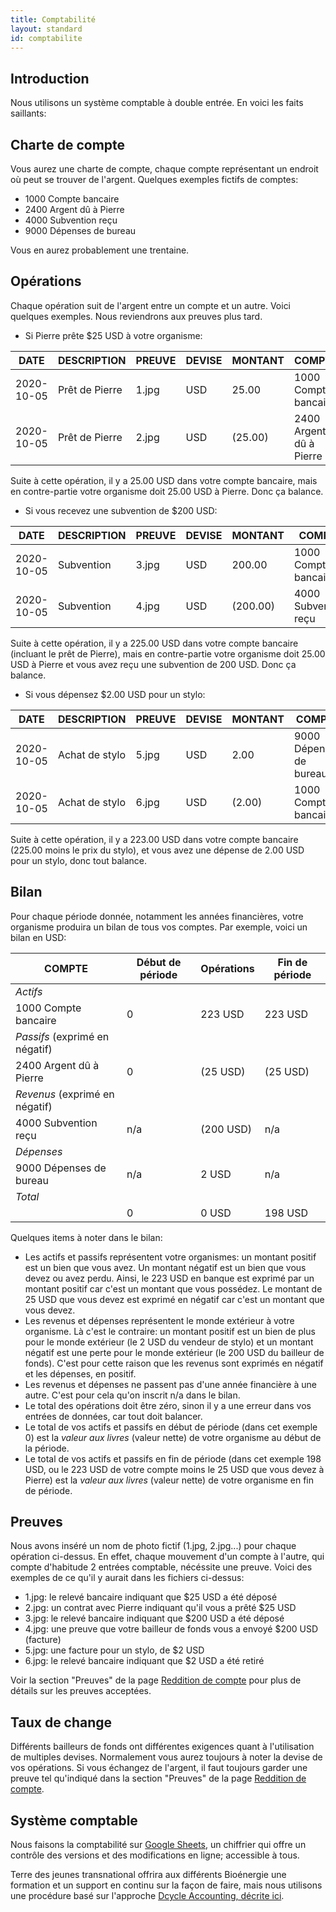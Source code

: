 ```yaml
---
title: Comptabilité
layout: standard
id: comptabilite
---
```


Introduction
-----

Nous utilisons un système comptable à double entrée. En voici les faits saillants:

Charte de compte
-----

Vous aurez une charte de compte, chaque compte représentant un endroit où peut se trouver de l'argent. Quelques exemples fictifs de comptes:

* 1000 Compte bancaire
* 2400 Argent dû à Pierre
* 4000 Subvention reçu
* 9000 Dépenses de bureau

Vous en aurez probablement une trentaine.

Opérations
-----

Chaque opération suit de l'argent entre un compte et un autre. Voici quelques exemples. Nous reviendrons aux preuves plus tard.

* Si Pierre prête $25 USD à votre organisme:

|DATE      |DESCRIPTION   |PREUVE| DEVISE | MONTANT | COMPTE                 |
|----------|--------------|------|--------|---------|------------------------|
|2020-10-05|Prêt de Pierre|1.jpg | USD    | 25.00   | 1000 Compte bancaire   |
|2020-10-05|Prêt de Pierre|2.jpg | USD    | (25.00) | 2400 Argent dû à Pierre|

Suite à cette opération, il y a 25.00 USD dans votre compte bancaire, mais en contre-partie votre organisme doit 25.00 USD à Pierre. Donc ça balance.

* Si vous recevez une subvention de $200 USD:

|DATE      |DESCRIPTION|PREUVE   | DEVISE | MONTANT | COMPTE                 |
|----------|-----------|---------|--------|---------|------------------------|
|2020-10-05|Subvention |3.jpg    | USD    | 200.00  | 1000 Compte bancaire   |
|2020-10-05|Subvention |4.jpg    | USD    | (200.00)| 4000 Subvention reçu   |

Suite à cette opération, il y a 225.00 USD dans votre compte bancaire (incluant le prêt de Pierre), mais en contre-partie votre organisme doit 25.00 USD à Pierre et vous avez reçu une subvention de 200 USD. Donc ça balance.

* Si vous dépensez $2.00 USD pour un stylo:

|DATE      |DESCRIPTION   |PREUVE  | DEVISE | MONTANT | COMPTE                 |
|----------|--------------|--------|--------|---------|------------------------|
|2020-10-05|Achat de stylo|5.jpg   | USD    | 2.00    |9000 Dépenses de bureau |
|2020-10-05|Achat de stylo|6.jpg   | USD    | (2.00)  | 1000 Compte bancaire   |

Suite à cette opération, il y a 223.00 USD dans votre compte bancaire (225.00 moins le prix du stylo), et vous avez une dépense de 2.00 USD pour un stylo, donc tout balance.

Bilan
-----

Pour chaque période donnée, notamment les années financières, votre organisme produira un bilan de tous vos comptes. Par exemple, voici un bilan en USD:

| COMPTE                 | Début de période | Opérations | Fin de période |
|------------------------|------------------|------------|----------------|
| _Actifs_                                                                |
| 1000 Compte bancaire   | 0                | 223 USD    | 223 USD        |
| _Passifs_ (exprimé en négatif)                                          |
| 2400 Argent dû à Pierre| 0                | (25 USD)   | (25 USD)       |
| _Revenus_ (exprimé en négatif)                                          |
| 4000 Subvention reçu   | n/a              | (200 USD)  | n/a            |
| _Dépenses_                                                              |
| 9000 Dépenses de bureau| n/a              | 2 USD      | n/a            |
| _Total_                                                                 |
|                        | 0                | 0 USD      | 198 USD        |

Quelques items à noter dans le bilan:

* Les actifs et passifs représentent votre organismes: un montant positif est un bien que vous avez. Un montant négatif est un bien que vous devez ou avez perdu. Ainsi, le 223 USD en banque est exprimé par un montant positif car c'est un montant que vous possédez. Le montant de 25 USD que vous devez est exprimé en négatif car c'est un montant que vous devez.
* Les revenus et dépenses représentent le monde extérieur à votre organisme. Là c'est le contraire: un montant positif est un bien de plus pour le monde extérieur (le 2 USD du vendeur de stylo) et un montant négatif est une perte pour le monde extérieur (le 200 USD du bailleur de fonds). C'est pour cette raison que les revenus sont exprimés en négatif et les dépenses, en positif.
* Les revenus et dépenses ne passent pas d'une année financière à une autre. C'est pour cela qu'on inscrit n/a dans le bilan.
* Le total des opérations doit être zéro, sinon il y a une erreur dans vos entrées de données, car tout doit balancer.
* Le total de vos actifs et passifs en début de période (dans cet exemple 0) est la _valeur aux livres_ (valeur nette) de votre organisme au début de la période.
* Le total de vos actifs et passifs en fin de période (dans cet exemple 198 USD, ou le 223 USD de votre compte moins le 25 USD que vous devez à Pierre) est la _valeur aux livres_ (valeur nette) de votre organisme en fin de période.

Preuves
-----

Nous avons inséré un nom de photo fictif (1.jpg, 2.jpg...) pour chaque opération ci-dessus. En effet, chaque mouvement d'un compte à l'autre, qui compte d'habitude 2 entrées comptable, nécéssite une preuve. Voici des exemples de ce qu'il y aurait dans les fichiers ci-dessus:

* 1.jpg: le relevé bancaire indiquant que $25 USD a été déposé
* 2.jpg: un contrat avec Pierre indiquant qu'il vous a prêté $25 USD
* 3.jpg: le relevé bancaire indiquant que $200 USD a été déposé
* 4.jpg: une preuve que votre bailleur de fonds vous a envoyé $200 USD (facture)
* 5.jpg: une facture pour un stylo, de $2 USD
* 6.jpg: le relevé bancaire indiquant que $2 USD a été retiré

Voir la section "Preuves" de la page [Reddition de compte](/reddition) pour plus de détails sur les preuves acceptées.

Taux de change
-----

Différents bailleurs de fonds ont différentes exigences quant à l'utilisation de multiples devises. Normalement vous aurez toujours à noter la devise de vos opérations. Si vous échangez de l'argent, il faut toujours garder une preuve tel qu'indiqué dans la section "Preuves" de la page [Reddition de compte](/reddition).

Système comptable
-----

Nous faisons la comptabilité sur [Google Sheets](https://docs.google.com/spreadsheets), un chiffrier qui offre un contrôle des versions et des modifications en ligne; accessible à tous.

Terre des jeunes transnational offrira aux différents Bioénergie une formation et un support en continu sur la façon de faire, mais nous utilisons une procédure basé sur l'approche [Dcycle Accounting, décrite ici](https://accounting.dcycle.com).
